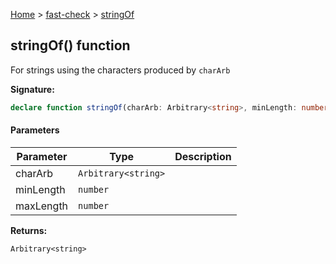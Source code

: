 [Home](/) &gt; [fast-check](../fast-check.md) &gt; [stringOf](stringOf_3.md)

## stringOf() function

For strings using the characters produced by `charArb`

<b>Signature:</b>

```typescript
declare function stringOf(charArb: Arbitrary<string>, minLength: number, maxLength: number): Arbitrary<string>;
```

#### Parameters

|  Parameter | Type | Description |
|  --- | --- | --- |
|  charArb | <code>Arbitrary&lt;string&gt;</code> |  |
|  minLength | <code>number</code> |  |
|  maxLength | <code>number</code> |  |

<b>Returns:</b>

`Arbitrary<string>`

